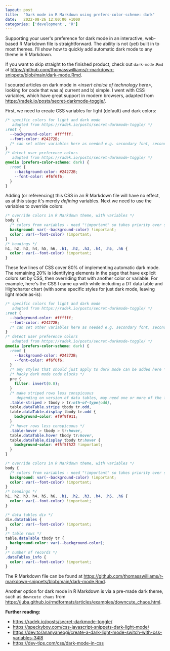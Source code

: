 ```yaml
---
layout: post
title:  "Dark mode in R Markdown using prefers-color-scheme: dark"
date:   2022-08-26 12:00:00 +1000
categories: ['development', 'R']
---
```


Supporting your user's preference for dark mode in an interactive, web-based R Markdown file is straightforward. The ability is not (yet) built in to most themes. I'll show how to quickly add automatic dark mode to any theme in R Markdown.

If you want to skip straight to the finished product, check out `dark-mode.Rmd` at <https://github.com/thomasswilliams/r-markdown-snippets/blob/main/dark-mode.Rmd>.

I scoured articles on dark mode in _&lt;insert choice of technology here&gt;_, looking for code that was a) current and b) simple. I went with CSS variables, which have great support in modern browsers, adapted from <https://radek.io/posts/secret-darkmode-toggle/>.

First, we need to create CSS variables for light (default) and dark colors:

```css
/* specific colors for light and dark mode
   adapted from https://radek.io/posts/secret-darkmode-toggle/ */
:root {
  --background-color: #ffffff;
  --font-color: #24272B;
  /* can set other variables here as needed e.g. secondary font, secondary background etc. */
}
/* detect user preference colors
   adapted from https://radek.io/posts/secret-darkmode-toggle/ */
@media (prefers-color-scheme: dark) {
  :root {
    --background-color: #24272B;
    --font-color: #f6f6f6;
  }
}
```

Adding (or referencing) this CSS in an R Markdown file will have no effect, as at this stage it's merely _defining_  variables. Next we need to use the variables to override colors:

```css
/* override colors in R Markdown theme, with variables */
body {
  /* colors from variables - need "!important" so takes priority over settings elsewhere */
  background: var(--background-color) !important;
  color: var(--font-color) !important;
}
/* headings */
h1, h2, h3, h4, h5, h6, .h1, .h2, .h3, .h4, .h5, .h6 {
  color: var(--font-color) !important;
}
```

These few lines of CSS cover 80% of implementing automatic dark mode. The remaining 20% is identifying elements in the page that have explicit colors set by CSS, then overriding that with another color or variable. For example, here's the CSS I came up with while including a DT data table and Highcharter chart (with some specific styles for just dark mode, leaving light mode as-is):

```css
/* specific colors for light and dark mode
   adapted from https://radek.io/posts/secret-darkmode-toggle/ */
:root {
  --background-color: #ffffff;
  --font-color: #24272B;
  /* can set other variables here as needed e.g. secondary font, secondary background etc. */
}
/* detect user preference colors
   adapted from https://radek.io/posts/secret-darkmode-toggle/ */
@media (prefers-color-scheme: dark) {
  :root {
    --background-color: #24272B;
    --font-color: #f6f6f6;
  }
  /* any styles that should just apply to dark mode can be added here */
  /* hacky dark mode code blocks */
  pre {
    filter: invert(0.8);
  }
  /* make striped rows less conspicuous
     depending on version of data tables, may need one or more of the following selectors */
  .table-striped > tbody > tr:nth-of-type(odd),
  table.dataTable.stripe tbody tr.odd,
  table.dataTable.display tbody tr.odd {
    background-color: #f9f9f911;
  }
  /* hover rows less conspicuous */
  .table-hover > tbody > tr:hover,
  table.dataTable.hover tbody tr:hover,
  table.dataTable.display tbody tr:hover {
    background-color: #f5f5f522 !important;
  }
}

/* override colors in R Markdown theme, with variables */
body {
  /* colors from variables - need "!important" so takes priority over settings elsewhere */
  background: var(--background-color) !important;
  color: var(--font-color) !important;
}
/* headings */
h1, h2, h3, h4, h5, h6, .h1, .h2, .h3, .h4, .h5, .h6 {
  color: var(--font-color) !important;
}

/* data tables div */
div.datatables {
  color: var(--font-color) !important;
}
/* table rows */
table.dataTable tbody tr {
  background-color: var(--background-color);
}
/* number of records */
.dataTables_info {
  color: var(--font-color) !important;
}
```

The R Markdown file can be found at <https://github.com/thomasswilliams/r-markdown-snippets/blob/main/dark-mode.Rmd>.

Another option for dark mode in R Markdown is via a pre-made dark theme, such as `downcute chaos` from <https://juba.github.io/rmdformats/articles/examples/downcute_chaos.html>.

**Further reading:**

- <https://radek.io/posts/secret-darkmode-toggle/>
- <https://speckyboy.com/css-javascript-snippets-dark-light-mode/>
- <https://dev.to/ananyaneogi/create-a-dark-light-mode-switch-with-css-variables-34l8>
- <https://dev-tips.com/css/dark-mode-in-css>